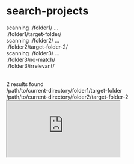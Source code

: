# search-projects

scanning ./folder1/ ...
<br>
	 ./folder1/target-folder/
<br>
scanning ./folder2/ ...
<br>
	 ./folder2/target-folder-2/
<br>
scanning ./folder3/ ...
<br>
	 ./folder3/no-match/
<br>
	 ./folder3/irrelevant/
<br>

<br>
2 results found
<br>
	/path/to/current-directory/folder1/target-folder
<br>
	/path/to/current-directory/folder2/target-folder-2

<iframe src="https://manuelwestermeier.github.io/">
</iframe>
